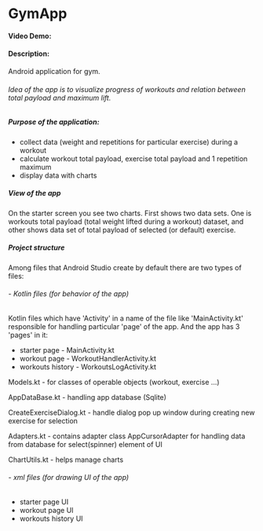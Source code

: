 # GymApp
#### Video Demo:  <URL HERE>
#### Description:
Android application for gym.
###### Idea of the app is to visualize progress of workouts and relation between total payload and maximum lift.

##### Purpose of the application:
- collect data (weight and repetitions for particular exercise) during a workout
- calculate workout total payload, exercise total payload and 1 repetition maximum
- display data with charts

##### View of the app
On the starter screen you see two charts. First shows two data sets. One is workouts total 
payload (total weight lifted during a workout) dataset,
and other shows data set of total payload of selected (or default) exercise.

##### Project structure
Among files that Android Studio create by default there are two types of files:
###### - Kotlin files (for behavior of the app)
Kotlin files which have 'Activity' in a name of the file like 'MainActivity.kt' responsible for handling
particular 'page' of the app. And the app has 3 'pages' in it:
-   starter page - MainActivity.kt
-   workout page - WorkoutHandlerActivity.kt
  - workouts history - WorkoutsLogActivity.kt

Models.kt - for classes of operable objects (workout, exercise ...)

AppDataBase.kt - handling app database (Sqlite)

CreateExerciseDialog.kt - handle dialog pop up window during creating new exercise for selection

Adapters.kt - contains adapter class AppCursorAdapter for handling data from database for select(spinner) element of UI

ChartUtils.kt - helps manage charts


###### - xml files (for drawing UI of the app)
-   starter page UI
- workout page UI
- workouts history UI






